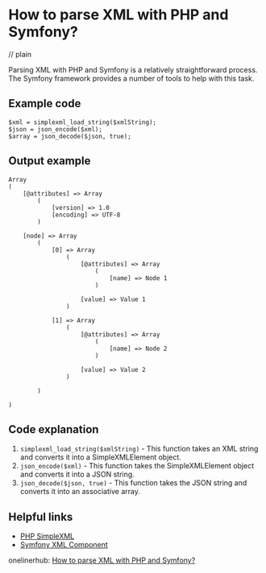 # How to parse XML with PHP and Symfony?
// plain

Parsing XML with PHP and Symfony is a relatively straightforward process. The Symfony framework provides a number of tools to help with this task.

## Example code

```
$xml = simplexml_load_string($xmlString);
$json = json_encode($xml);
$array = json_decode($json, true);
```

## Output example

```
Array
(
    [@attributes] => Array
        (
            [version] => 1.0
            [encoding] => UTF-8
        )

    [node] => Array
        (
            [0] => Array
                (
                    [@attributes] => Array
                        (
                            [name] => Node 1
                        )

                    [value] => Value 1
                )

            [1] => Array
                (
                    [@attributes] => Array
                        (
                            [name] => Node 2
                        )

                    [value] => Value 2
                )

        )

)
```

## Code explanation

1. `simplexml_load_string($xmlString)` - This function takes an XML string and converts it into a SimpleXMLElement object.
2. `json_encode($xml)` - This function takes the SimpleXMLElement object and converts it into a JSON string.
3. `json_decode($json, true)` - This function takes the JSON string and converts it into an associative array.

## Helpful links
- [PHP SimpleXML](https://www.php.net/manual/en/book.simplexml.php)
- [Symfony XML Component](https://symfony.com/doc/current/components/dom_crawler.html)

onelinerhub: [How to parse XML with PHP and Symfony?](https://onelinerhub.com/php-symfony/how-to-parse-xml-with-php-and-symfony)